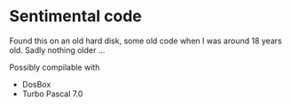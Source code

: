 # Sentimental code

Found this on an old hard disk, some old code when I was around 18 years old. 
Sadly nothing older ...


Possibly compilable with 

* DosBox
* Turbo Pascal 7.0





